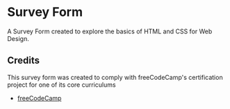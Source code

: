 # Survey Form

A Survey Form created to explore the basics of HTML and CSS for Web Design.

## Credits

This survey form was created to comply with freeCodeCamp's certification project for one of its core curriculums
- [freeCodeCamp](https://www.freecodecamp.org/learn/)
